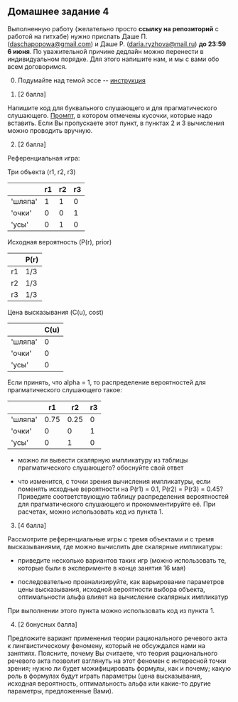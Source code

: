 ## Домашнее задание 4

Выполненную работу (желательно просто **ссылку на репозиторий** с работой на гитхабе) нужно прислать Даше П. (daschapopowa@gmail.com) и Даше Р. (daria.ryzhova@mail.ru) **до 23:59 6 июня**. По уважительной причине дедлайн можно перенести в индивидуальном порядке. Для этого напишите нам, и мы с вами обо всем договоримся.

0. Подумайте над темой эссе -- [инструкция](https://github.com/dashapopova/CompSem2023/blob/main/HW/EssayGuidelines.md)

1. \[2 балла\]

Напишите код для буквального слушающего и для прагматического слушающего. [Промпт](https://github.com/dashapopova/CompSemantics/blob/main/HWs/hw5_prompt.ipynb), в котором отмечены кусочки, которые надо вставить. Если Вы пропускаете этот пункт, в пунктах 2 и 3 вычисления можно проводить вручную.

2. \[2 балла\]

Референциальная игра:

Три объекта (r1, r2, r3)

|        | r1         | r2  | r3 |
| ------------- |-------------| -----|------|
| 'шляпа'    | 1 | 1 | 0 |
| 'очки'     | 0     |   0 | 1|
| 'усы' | 0      |    1 | 0|

Исходная вероятность (P(r), prior)

|        | P(r)|
| ------------- |-------------|
| r1    | 1/3 | 
| r2     | 1/3     |  
| r3 | 1/3      |   

Цена высказывания (C(u), cost)

|        | C(u)|
| ------------- |-------------|
| 'шляпа'   | 0 | 
| 'очки'     | 0     |  
| 'усы' | 0      |   

Если принять, что alpha = 1, то распределение вероятностей для прагматического слушающего такое:

|        | r1         | r2  | r3 |
| ------------- |-------------| -----|------|
| 'шляпа'    | 0.75 | 0.25 | 0 |
| 'очки'     | 0     |   0 | 1|
| 'усы' | 0      |    1 | 0|

- можно ли вывести скалярную импликатуру из таблицы прагматического слушающего? обоснуйте свой ответ

- что изменится, с точки зрения вычисления импликатуры, если поменять исходные вероятности на P(r1) = 0.1, P(r2) = P(r3) = 0.45? Приведите соответствующую таблицу распределения вероятностей для прагматического слушающего и прокомментируйте её. При расчетах, можно использовать код из пункта 1.

3. \[4 балла\]

Рассмотрите референциальные игры с тремя объектами и с тремя высказываниями, где можно вычислить две скалярные импликатуры: 

- приведите несколько вариантов таких игр (можно использовать те, которые были в эксперименте в конце занятия 16 мая)

- последовательно проанализируйте, как варьирование параметров цены высказывания, исходной вероятности выбора объекта, оптимальности альфа влияет на вычисление скалярных импликатур 

При выполнении этого пункта можно использовать код из пункта 1.

4. \[2 бонусных балла\]

Предложите вариант применения теории рационального речевого акта к лингвистическому феномену, который не обсуждался нами на занятиях. Поясните, почему Вы считаете, что теория рационального речевого акта позволит взглянуть на этот феномен с интересной точки зрения; нужно ли будет можифицировать формулы, как и почему; какую роль в формулах будут играть параметры (цена высказывания, исходная вероятность, оптимальность альфа или какие-то другие параметры, предложенные Вами).
